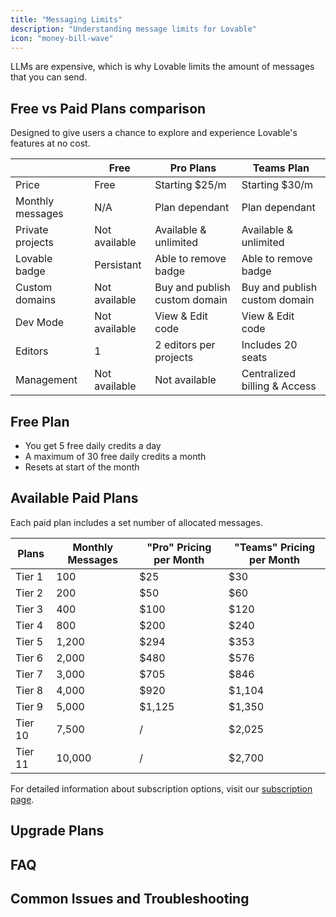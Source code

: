 ```yaml
---
title: "Messaging Limits"
description: "Understanding message limits for Lovable"
icon: "money-bill-wave"
---
```


LLMs are expensive, which is why Lovable limits the amount of messages that you can send.

## Free vs Paid Plans comparison

Designed to give users a chance to explore and experience Lovable's features at no cost.

|                  | Free          | Pro Plans                     | Teams Plan                    |
| ---------------- | ------------- | ----------------------------- | ----------------------------- |
| Price            | Free          | Starting \$25/m               | Starting \$30/m               |
| Monthly messages | N/A           | Plan dependant                | Plan dependant                |
| Private projects | Not available | Available & unlimited         | Available & unlimited         |
| Lovable badge    | Persistant    | Able to remove badge          | Able to remove badge          |
| Custom domains   | Not available | Buy and publish custom domain | Buy and publish custom domain |
| Dev Mode         | Not available | View & Edit code              | View & Edit code              |
| Editors          | 1             | 2 editors per projects        | Includes 20 seats             |
| Management       | Not available | Not available                 | Centralized billing & Access  |

## Free Plan

- You get 5 free daily credits a day
- A maximum of 30 free daily credits a month 
- Resets at start of the month

## Available Paid Plans

Each paid plan includes a set number of allocated messages.

| Plans   | Monthly Messages | "Pro" Pricing per Month | "Teams" Pricing per Month |
| ------- | ---------------- | ----------------------- | ------------------------- |
| Tier 1  | 100              | \$25                    | \$30                      |
| Tier 2  | 200              | \$50                    | \$60                      |
| Tier 3  | 400              | \$100                   | \$120                     |
| Tier 4  | 800              | \$200                   | \$240                     |
| Tier 5  | 1,200            | \$294                   | \$353                     |
| Tier 6  | 2,000            | \$480                   | \$576                     |
| Tier 7  | 3,000            | \$705                   | \$846                     |
| Tier 8  | 4,000            | \$920                   | \$1,104                   |
| Tier 9  | 5,000            | \$1,125                 | \$1,350                   |
| Tier 10 | 7,500            | /                       | \$2,025                   |
| Tier 11 | 10,000           | /                       | \$2,700                   |

For detailed information about subscription options, visit our [subscription page](https://lovable.dev/pricing).

## Upgrade Plans

  
  
  
  
</Steps>

## FAQ

  
  
  
  
  
  
  </Accordion>
  
  
  
  
  
  
  
  
  
  
  
  
</AccordionGroup>

## Common Issues and Troubleshooting

  
  
  
  
  
  
  </Accordion>
  
</AccordionGroup>